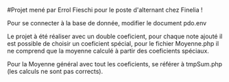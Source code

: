 #Projet mené par Errol Fieschi pour le poste d'alternant chez Finelia !

Pour se connecter à la base de donnée, modifier le document pdo.env

Le projet à été réaliser avec un double coeficient, pour chaque note ajouté il est possible de choisir un coeficient spécial, pour le fichier Moyenne.php il ne comprend que la moyenne calculé à partir des coeficients spéciaux.

Pour la Moyenne général avec tout les coeficients, se référer à tmpSum.php (les calculs ne sont pas corrects).


